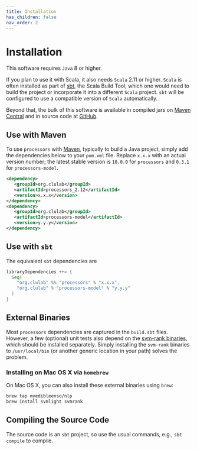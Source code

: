 ```yaml
---
title: Installation
has_children: false
nav_order: 2
---
```


# Installation

This software requires `Java` 8 or higher.

If you plan to use it with Scala, it also needs `Scala` 2.11 or higher.  `Scala` is often installed as part of [sbt](https://www.scala-sbt.org/download.html), the Scala Build Tool, which one would need to build the project or incorporate it into a different `Scala` project.  `sbt` will be configured to use a compatible version of `Scala` automatically.

Beyond that, the bulk of this software is available in compiled jars on [Maven Central](https://search.maven.org/search?q=g:org.clulab%20a:processors*) and in source code at [GitHub](https://github.com/clulab/processors).

## Use with Maven

To use `processors` with [Maven](https://maven.apache.org/index.html), typically to build a Java project, simply add the dependencies below to your `pom.xml` file.  Replace `x.x.x` with an actual version number; the latest stable version is `10.0.0` for `processors` and `0.3.1` for `processors-model`.

```xml
<dependency>
   <groupId>org.clulab</groupId>
   <artifactId>processors_2.12</artifactId>
   <version>x.x.x</version>
</dependency>
<dependency>
   <groupId>org.clulab</groupId>
   <artifactId>processors-model</artifactId>
   <version>y.y.y</version>
</dependency>
```

## Use with `sbt`

The equivalent `sbt` dependencies are

```scala
libraryDependencies ++= {
  Seq(
    "org.clulab" %% "processors" % "x.x.x",
    "org.clulab" % "processors-model" % "y.y.y"
  )
}
```

## External Binaries

Most `processors` dependencies are captured in the `build.sbt` files. However, a few (optional) unit tests also depend on the [svm-rank binaries](https://www.cs.cornell.edu/people/tj/svm_light/svm_rank.html), which should be installed separately. Simply installing the `svm-rank` binaries to `/usr/local/bin` (or another generic location in your path) solves the problem.

### Installing on Mac OS X via `homebrew`

On Mac OS X, you can also install these external binaries using `brew`:

```bash
brew tap myedibleenso/nlp
brew install svmlight svmrank
```

<!---
### Skipping tests involving external binaries

Alternatively, when using `sbt` you can run just the unit tests that do not require external binaries with the following command:

```shell
sbt "testOnly -- -l NeedsExternalBinary"
```
--->

## Compiling the Source Code

The source code is an `sbt` project, so use the usual commands, e.g., `sbt compile` to compile.
